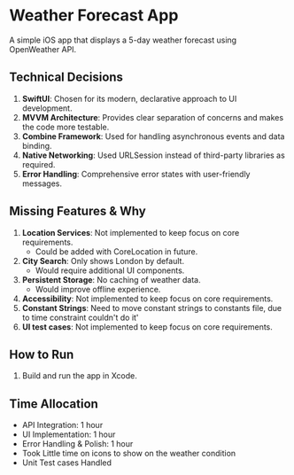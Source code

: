 # Weather Forecast App

A simple iOS app that displays a 5-day weather forecast using OpenWeather API.

## Technical Decisions

1. **SwiftUI**: Chosen for its modern, declarative approach to UI development.
2. **MVVM Architecture**: Provides clear separation of concerns and makes the code more testable.
3. **Combine Framework**: Used for handling asynchronous events and data binding.
4. **Native Networking**: Used URLSession instead of third-party libraries as required.
5. **Error Handling**: Comprehensive error states with user-friendly messages.

## Missing Features & Why

1. **Location Services**: Not implemented to keep focus on core requirements.
   - Could be added with CoreLocation in future.
2. **City Search**: Only shows London by default.
   - Would require additional UI components.
3. **Persistent Storage**: No caching of weather data.
   - Would improve offline experience.
4. **Accessibility**: Not implemented to keep focus on core requirements.
5. **Constant Strings**: Need to move constant strings to constants file, due to time constraint couldn't do it'
6. **UI test cases**: Not implemented to keep focus on core requirements.

## How to Run

1. Build and run the app in Xcode.

## Time Allocation

- API Integration: 1 hour
- UI Implementation: 1 hour
- Error Handling & Polish: 1 hour
- Took Little time on icons to show on the weather condition
- Unit Test cases Handled


